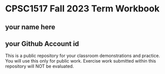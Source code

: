 # CPSC1517 Fall 2023 Term Workbook

## your name here

## your Github Account id

This is a public repository for your classroom demonstrations and practice. You will use this only for public work. Exercise work submitted within this repository will NOT be evaluated.
